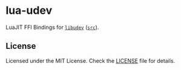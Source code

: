 # lua-udev

LuaJIT FFI Bindings for [`libudev`](https://www.freedesktop.org/software/systemd/man/libudev.html) ([`src`](https://cgit.freedesktop.org/systemd/systemd/tree/src/libudev)).

## License

Licensed under the MIT License. Check the [LICENSE](./LICENSE) file for details.
